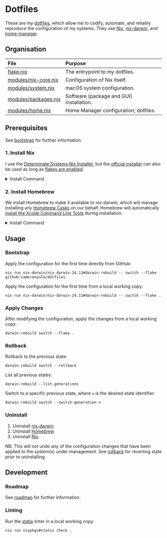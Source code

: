 # Dotfiles

These are my [dotfiles](https://dotfiles.github.io), which allow me to codify, automate, and reliably reproduce the configuration of my systems. They use [Nix](https://nixos.org), [nix-darwin](https://github.com/nix-darwin/nix-darwin), and [home-manager](https://github.com/nix-community/home-manager).

## Organisation

| File                                            | Purpose                                     |
| :---------------------------------------------- | :------------------------------------------ |
| [flake.nix](flake.nix)                          | The entrypoint to my dotfiles.              |
| [modules/nix-core.nix](modules/nix-core.nix)    | Configuration of Nix itself.                |
| [modules/system.nix](modules/system.nix)        | macOS system configuration.                 |
| [modules/packages.nix](modules/packages.nix)    | Software (package and GUI) installation.    |
| [modules/home.nix](modules/home.nix)            | Home Manager configuration; dotfiles.       |

## Prerequisites

See [bootstrap](docs/bootstrap.md) for further information.

### 1. Install Nix

I use the [Determinate Systems Nix Installer](https://github.com/DeterminateSystems/nix-installer?tab=readme-ov-file#installation), but the [official installer](https://nixos.org/download/) can also be used as long as [flakes are enabled](https://nixos.wiki/wiki/Flakes#Other_Distros.2C_with_Home-Manager).

<details>
<summary>Install Command</summary>

```shell
curl --proto '=https' --tlsv1.2 -sSf -L https://install.determinate.systems/nix | sh -s -- install
```
</details>

### 2. Install Homebrew
We install Homebrew to make it available to nix-darwin, which will manage installing any [Homebrew Casks](https://github.com/Homebrew/homebrew-cask) on our behalf. Homebrew will automatically [install the Xcode Command Line Tools](https://github.com/Homebrew/install/commit/493954aba6c4dfc37f2567eb7f67874c7ea51b11) during installation.

<details>
<summary>Install Command</summary>

 ```shell
 /bin/bash -c "$(curl -fsSL https://raw.githubusercontent.com/Homebrew/install/HEAD/install.sh)"
```
</details>

## Usage

### Bootstrap

Apply the configuration for the first time directly from GitHub:

```shell
nix run nix-darwin/nix-darwin-24.11#darwin-rebuild -- switch --flake github:cameronyule/dotfiles
```

Apply the configuration for the first time from a local working copy:

```shell
nix run nix-darwin/nix-darwin-24.11#darwin-rebuild -- switch --flake .
```

### Apply Changes

After modifying the configuration, apply the changes from a local working copy:

```shell
darwin-rebuild switch --flake .
```

### Rollback

Rollback to the previous state:

```shell
darwin-rebuild switch --rollback
```

List all previous states:

```shell
darwin-rebuild --list-generations
```

Switch to a specific previous state, where `x` is the desired state identifier:

``` shell
darwin-rebuild switch --switch-generation x
```

### Uninstall

1. Uninstall [nix-darwin](https://github.com/nix-darwin/nix-darwin?tab=readme-ov-file#uninstalling).
2. Uninstall [Homebrew](https://docs.brew.sh/FAQ#how-do-i-uninstall-homebrew).
3. Uninstall [Nix](https://github.com/DeterminateSystems/nix-installer?tab=readme-ov-file#uninstalling).

NB: This will not undo any of the configuration changes that have been applied to the system(s) under management. See [rollback](#rollback) for reverting state prior to uninstalling.

## Development

### Roadmap

See [roadmap](docs/roadmap.md) for further information.

### Linting

Run the [statix](https://github.com/oppiliappan/statix) linter in a local working copy:

```shell
nix run nixpkgs#statix check .
```

